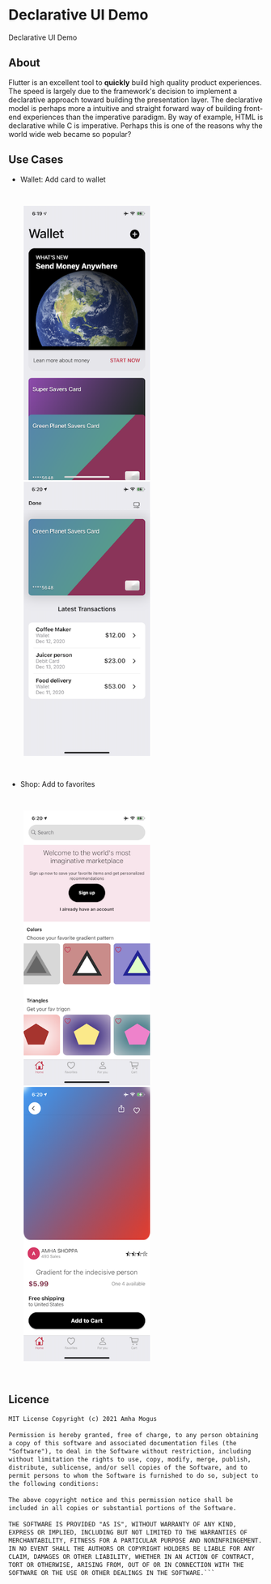 # Declarative UI Demo

Declarative UI Demo

## About

Flutter is an excellent tool to __quickly__ build high quality product experiences. The speed is largely due to the framework\'s decision to implement a declarative approach toward building the presentation layer. The declarative model is perhaps more a intuitive and straight forward way of building front-end experiences than the imperative paradigm. By way of example, HTML is declarative while C is imperative. Perhaps this is one of the reasons why the world wide web became so popular?

## Use Cases 
- Wallet: Add card to wallet

<div display="flex" style="padding:30px;">
  <img src="/hype/wallet_home.png" width="250"/>
  &nbsp;
  <img src="/hype/card_details.png" width="250"/>
</div>

- Shop: Add to favorites

<div display="flex" style="padding:30px;">
  <img src="/hype/shop_home.png" width="250"/>
  &nbsp;
  <img src="/hype/product_details.png" width="250"/>
</div>


## Licence

```
MIT License Copyright (c) 2021 Amha Mogus

Permission is hereby granted, free of charge, to any person obtaining a copy of this software and associated documentation files (the "Software"), to deal in the Software without restriction, including without limitation the rights to use, copy, modify, merge, publish, distribute, sublicense, and/or sell copies of the Software, and to permit persons to whom the Software is furnished to do so, subject to the following conditions:

The above copyright notice and this permission notice shall be included in all copies or substantial portions of the Software.

THE SOFTWARE IS PROVIDED "AS IS", WITHOUT WARRANTY OF ANY KIND, EXPRESS OR IMPLIED, INCLUDING BUT NOT LIMITED TO THE WARRANTIES OF MERCHANTABILITY, FITNESS FOR A PARTICULAR PURPOSE AND NONINFRINGEMENT. IN NO EVENT SHALL THE AUTHORS OR COPYRIGHT HOLDERS BE LIABLE FOR ANY CLAIM, DAMAGES OR OTHER LIABILITY, WHETHER IN AN ACTION OF CONTRACT, TORT OR OTHERWISE, ARISING FROM, OUT OF OR IN CONNECTION WITH THE SOFTWARE OR THE USE OR OTHER DEALINGS IN THE SOFTWARE.``` 
